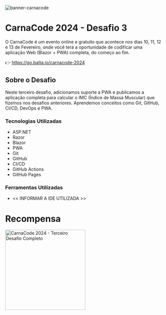 ![banner-carnacode](https://github.com/balta-io/carnacode-balta-2024-desafio-01/assets/965305/b8cc442c-d64f-4dd1-9414-7fc896b47183)

# CarnaCode 2024 - Desafio 3
O CarnaCode é um evento online e gratuito que acontece nos dias 10, 11, 12 e 13 de Fevereiro, onde você terá a oportunidade de codificar uma aplicação Web (Blazor + PWA) completa, do começo ao fim.


👉 https://go.balta.io/carnacode-2024

## Sobre o Desafio
Neste terceiro desafio, adicionamos suporte a PWA e publicamos a aplicação completa para calcular o IMC (Índice de Massa Muscular) que fizemos nos desafios anteriores. Aprendemos conceitos como Git, GitHub, CI/CD, DevOps e PWA.

### Tecnologias Utilizadas
* ASP.NET
* Razor
* Blazor
* PWA
* Git
* GitHub
* CI/CD
* GitHub Actions
* GitHub Pages


### Ferramentas Utilizadas
* << INFORMAR A IDE UTILIZADA >>

# Recompensa
<img src="https://baltaio.blob.core.windows.net/temp/carnacode-badge-desafio-03.png" alt="CarnaCode 2024 - Terceiro Desafio Completo" width="256" />


